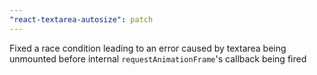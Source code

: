 ```yaml
---
"react-textarea-autosize": patch
---
```


Fixed a race condition leading to an error caused by textarea being unmounted before internal `requestAnimationFrame`'s callback being fired
